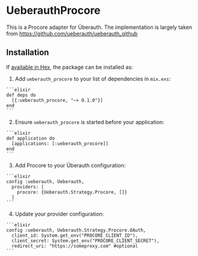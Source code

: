 # UeberauthProcore

This is a Procore adapter for Überauth. The implementation is largely taken from
https://github.com/ueberauth/ueberauth_github

## Installation

If [available in Hex](https://hex.pm/docs/publish), the package can be installed as:

  1. Add `ueberauth_procore` to your list of dependencies in `mix.exs`:

    ```elixir
    def deps do
      [{:ueberauth_procore, "~> 0.1.0"}]
    end
    ```

  2. Ensure `ueberauth_procore` is started before your application:

    ```elixir
    def application do
      [applications: [:ueberauth_procore]]
    end
    ```

  3. Add Procore to your Überauth configuration:

    ```elixir
    config :ueberauth, Ueberauth,
      providers: [
        procore: {Ueberauth.Strategy.Procore, []}
      ]
    ```

  4. Update your provider configuration:

    ```elixir
    config :ueberauth, Ueberauth.Strategy.Procore.OAuth,
      client_id: System.get_env("PROCORE_CLIENT_ID"),
      client_secret: System.get_env("PROCORE_CLIENT_SECRET"),
      redirect_uri: "https://someproxy.com" #optional
    ```

